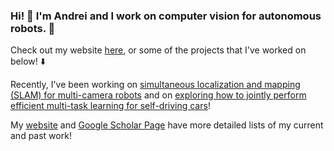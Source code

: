 ### Hi! 👋  I'm Andrei and I work on computer vision for autonomous robots. 🤖

Check out my website [here](https://andreibarsan.github.io), or some of the projects that I've worked on below! ⬇️

Recently, I've been working on [simultaneous localization and mapping (SLAM) for multi-camera robots](https://arxiv.org/abs/2101.06562) and on [exploring how to jointly perform efficient multi-task learning for self-driving cars](https://arxiv.org/abs/2101.06720)! 

My [website](https://andreibarsan.github.io) and [Google Scholar Page](https://scholar.google.com/citations?hl=en&user=nOj2GykAAAAJ) have more detailed lists of my current and past work!

<!-- ![bouncing blob says hi!](blob.gif) a bit too distracting :/ -->
<!--
**AndreiBarsan/andreibarsan** is a ✨ _special_ ✨ repository because its `README.md` (this file) appears on your GitHub profile.

Here are some ideas to get you started:

- 🔭 I’m currently working on ...
- 🌱 I’m currently learning ...
- 👯 I’m looking to collaborate on ...
- 🤔 I’m looking for help with ...
- 💬 Ask me about ...
- 📫 How to reach me: ...
- 😄 Pronouns: ...
- ⚡ Fun fact: ...
-->

